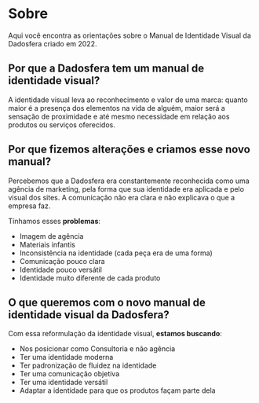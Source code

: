 # Sobre

Aqui você encontra as orientações sobre o Manual de Identidade Visual da Dadosfera criado em 2022.

## Por que a Dadosfera tem um manual de identidade visual?

A identidade visual leva ao reconhecimento e valor de uma marca: quanto maior é a presença dos elementos na vida de alguém, maior será a sensação de proximidade e até mesmo necessidade em relação aos produtos ou serviços oferecidos.

## Por que fizemos alterações e criamos esse novo manual?

Percebemos que a Dadosfera era constantemente reconhecida como uma agência de marketing, pela forma que sua identidade era aplicada e pelo visual dos sites. A comunicação não era clara e não explicava o que a empresa faz.

Tínhamos esses **problemas**:

- Imagem de agência
- Materiais infantis
- Inconsistência na identidade (cada peça era de uma forma)
- Comunicação pouco clara
- Identidade pouco versátil
- Identidade muito diferente de cada produto

## O que queremos com o novo manual de identidade visual da Dadosfera?

Com essa reformulação da identidade visual, **estamos buscando**:

- Nos posicionar como Consultoria e não agência
- Ter uma identidade moderna
- Ter padronização de fluidez na identidade
- Ter uma comunicação objetiva
- Ter uma identidade versátil
- Adaptar a identidade para que os produtos façam parte dela
